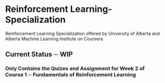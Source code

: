 # Reinforcement Learning-Specialization
Reinforcement Learning Specialization offered by University of Alberta and Alberta Machine Learning Institute on Coursera

## Current Status ─ WIP
### Only Contains the Quizes and Assignment for Week 2 of Course 1 ─ Fundamentals of Reinforcement Learning

